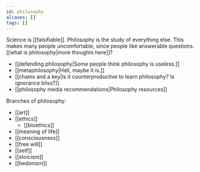 ```yaml
---
id: philosophy
aliases: []
tags: []
---
```


Science is [[falsifiable]]. Philosophy is the study of everything else. This makes many people uncomfortable, since people like answerable questions. [[what is philosophy|more thoughts here]]?

- [[defending philosophy|Some people think philosophy is useless.]]
- [[metaphilosophy|Hell, maybe it is.]]
- [[chains and a key|Is it counterproductive to learn philosophy? Is ignorance bliss?]]
- [[philosophy media recommendations|Philosophy resources]]

Branches of philosophy:

 - [[art]]
- [[ethics]]
  - [[bioethics]]
- [[meaning of life]]
- [[consciousness]]
- [[free will]]
- [[self]]
- [[stoicism]]
- [[hedonism]]
